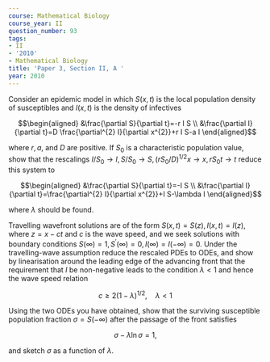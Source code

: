 ```yaml
---
course: Mathematical Biology
course_year: II
question_number: 93
tags:
- II
- '2010'
- Mathematical Biology
title: 'Paper 3, Section II, A '
year: 2010
---
```




Consider an epidemic model in which $S(x, t)$ is the local population density of susceptibles and $I(x, t)$ is the density of infectives

$$\begin{aligned}
&\frac{\partial S}{\partial t}=-r I S \\
&\frac{\partial I}{\partial t}=D \frac{\partial^{2} I}{\partial x^{2}}+r I S-a I
\end{aligned}$$

where $r, a$, and $D$ are positive. If $S_{0}$ is a characteristic population value, show that the rescalings $I / S_{0} \rightarrow I, S / S_{0} \rightarrow S,\left(r S_{0} / D\right)^{1 / 2} x \rightarrow x, r S_{0} t \rightarrow t$ reduce this system to

$$\begin{aligned}
&\frac{\partial S}{\partial t}=-I S \\
&\frac{\partial I}{\partial t}=\frac{\partial^{2} I}{\partial x^{2}}+I S-\lambda I
\end{aligned}$$

where $\lambda$ should be found.

Travelling wavefront solutions are of the form $S(x, t)=S(z), I(x, t)=I(z)$, where $z=x-c t$ and $c$ is the wave speed, and we seek solutions with boundary conditions $S(\infty)=1, S^{\prime}(\infty)=0, I(\infty)=I(-\infty)=0$. Under the travelling-wave assumption reduce the rescaled PDEs to ODEs, and show by linearisation around the leading edge of the advancing front that the requirement that $I$ be non-negative leads to the condition $\lambda<1$ and hence the wave speed relation

$$c \geqslant 2(1-\lambda)^{1 / 2}, \quad \lambda<1$$

Using the two ODEs you have obtained, show that the surviving susceptible population fraction $\sigma=S(-\infty)$ after the passage of the front satisfies

$$\sigma-\lambda \ln \sigma=1,$$

and sketch $\sigma$ as a function of $\lambda$.
